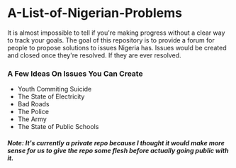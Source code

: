 # A-List-of-Nigerian-Problems
It is almost impossible to tell if you're making progress without a clear way to track your goals.
The goal of this repository is to provide a forum for people to propose solutions to issues Nigeria has. 
Issues would be created and closed once they're resolved. If they are ever resolved. 

### A Few Ideas On Issues You Can Create
- Youth Commiting Suicide
- The State of Electricity
- Bad Roads
- The Police
- The Army
- The State of Public Schools

##### Note: It's currently a private repo because I thought it would make more sense for us to give the repo some flesh before actually going public with it. 
